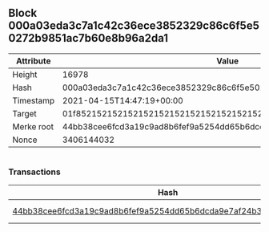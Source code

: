 ## Block 000a03eda3c7a1c42c36ece3852329c86c6f5e50272b9851ac7b60e8b96a2da1

Attribute | Value
--- | ---
Height | 16978
Hash | 000a03eda3c7a1c42c36ece3852329c86c6f5e50272b9851ac7b60e8b96a2da1
Timestamp | 2021-04-15T14:47:19+00:00
Target | 01f8521521521521521521521521521521521521521521521521521521521521
Merke root | 44bb38cee6fcd3a19c9ad8b6fef9a5254dd65b6dcda9e7af24b39993458a7047
Nonce | 3406144032

```

```

### Transactions

Hash | Amount
--- | ---
[44bb38cee6fcd3a19c9ad8b6fef9a5254dd65b6dcda9e7af24b39993458a7047](44bb38cee6fcd3a19c9ad8b6fef9a5254dd65b6dcda9e7af24b39993458a7047.md) | 10.00000000 SKEPTI 
